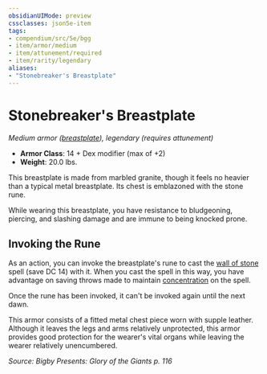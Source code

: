 ```yaml
---
obsidianUIMode: preview
cssclasses: json5e-item
tags:
- compendium/src/5e/bgg
- item/armor/medium
- item/attunement/required
- item/rarity/legendary
aliases: 
- "Stonebreaker's Breastplate"
---
```

# Stonebreaker's Breastplate
*Medium armor ([breastplate](2-Mechanics/CLI/items/breastplate.md)), legendary (requires attunement)*  

- **Armor Class**: 14 + Dex modifier (max of +2)
- **Weight**: 20.0 lbs.

This breastplate is made from marbled granite, though it feels no heavier than a typical metal breastplate. Its chest is emblazoned with the stone rune.

While wearing this breastplate, you have resistance to bludgeoning, piercing, and slashing damage and are immune to being knocked prone.

## Invoking the Rune

As an action, you can invoke the breastplate's rune to cast the [wall of stone](2-Mechanics/CLI/spells/wall-of-stone.md) spell (save DC 14) with it. When you cast the spell in this way, you have advantage on saving throws made to maintain [concentration](2-Mechanics/CLI/rules/conditions.md#Concentration) on the spell.

Once the rune has been invoked, it can't be invoked again until the next dawn.

This armor consists of a fitted metal chest piece worn with supple leather. Although it leaves the legs and arms relatively unprotected, this armor provides good protection for the wearer's vital organs while leaving the wearer relatively unencumbered.

*Source: Bigby Presents: Glory of the Giants p. 116*